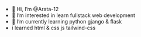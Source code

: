 - 👋 Hi, I’m @Arata-12
- 👀 I’m interested in learn fullstack web development 
- 🌱 I’m currently learning python gjango & flask
- i learned html & css js tailwind-css

